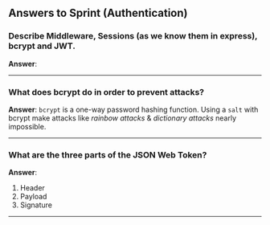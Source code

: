 <!-- Answers to the Short Answer Essay Questions go here -->
## Answers to Sprint (Authentication)

### Describe Middleware, Sessions (as we know them in express), bcrypt and JWT.

**Answer**:

---


### What does bcrypt do in order to prevent attacks?

**Answer**: `bcrypt` is a one-way password hashing function. 
Using a `salt` with bcrypt make attacks like *rainbow attacks* & *dictionary attacks* nearly impossible.

---


### What are the three parts of the JSON Web Token?

**Answer**:    
1. Header
2. Payload
3. Signature

----

